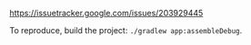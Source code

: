 https://issuetracker.google.com/issues/203929445

To reproduce, build the project: `./gradlew app:assembleDebug`.
